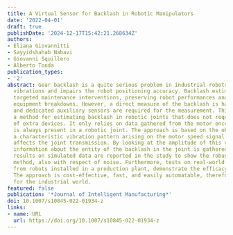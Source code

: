 ```yaml
---
title: A Virtual Sensor for Backlash in Robotic Manipulators
date: '2022-04-01'
draft: true
publishDate: '2024-12-17T15:42:21.268634Z'
authors:
- Eliana Giovannitti
- Sayyidshahab Nabavi
- Giovanni Squillero
- Alberto Tonda
publication_types:
- '2'
abstract: Gear backlash is a quite serious problem in industrial robots, it causes
  vibrations and impairs the robot positioning accuracy. Backlash estimation allows
  targeted maintenance interventions, preserving robot performances and avoiding unforeseen
  equipment breakdowns. However, a direct measure of the backlash is hard to obtain,
  and dedicated auxiliary sensors are required for the measurement. This paper presents
  a method for estimating backlash in robotic joints that does not require the installation
  of extra devices. It only relies on data gathered from the motor encoder, which
  is always present in a robotic joint. The approach is based on the observation of
  a characteristic vibration pattern arising on the motor speed signal when backlash
  affects the joint transmission. By looking at the amplitude of this vibration some
  information about the entity of the backlash in the joint is gathered. Experimental
  results on simulated data are reported in the study to show the robustness of the
  method, also with respect of noise. Furthermore, tests on real-world data, gathered
  from robots installed in a production plant, demonstrate the efficacy of the technique.
  The approach is cost-effective, fast, and easily automatable, therefore convenient
  for the industrial world.
featured: false
publication: '*Journal of Intelligent Manufacturing*'
doi: 10.1007/s10845-022-01934-z
links:
- name: URL
  url: https://doi.org/10.1007/s10845-022-01934-z
---
```


